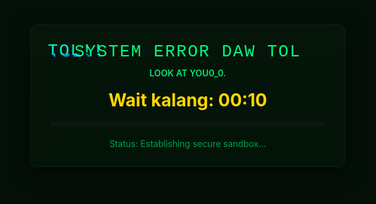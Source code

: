 <!doctype html>
<html lang="en">
<head>
<meta charset="utf-8" />
<meta name="viewport" content="width=device-width,initial-scale=1" />
<title>ARE YOU A HUMAN?</title>
<style>
  :root{--bg:#041007;--green:#00ff7f;--accent:#ffd700;--glass: rgba(255,255,255,0.06);}
  html,body{height:100%;margin:0;font-family:Inter,ui-sans-serif,system-ui,Arial;background:var(--bg);color:var(--green);overflow:hidden}
  .full{position:relative;height:100%;display:flex;align-items:center;justify-content:center;flex-direction:column;text-align:center;padding:20px}
  canvas#rain{position:absolute;inset:0;display:block;z-index:0;mix-blend-mode:screen;opacity:.85}
  .panel{position:relative;z-index:2;width:min(920px,96%);background:linear-gradient(180deg, rgba(255,255,255,0.02), rgba(255,255,255,0.01));border-radius:12px;padding:28px;box-shadow: 0 10px 30px rgba(0,0,0,0.6), inset 0 1px 0 rgba(255,255,255,0.02);backdrop-filter: blur(6px) saturate(120%);border: 1px solid rgba(0,255,127,0.08);}
  h1{margin:0;font-size: clamp(18px,3.2vw,34px);letter-spacing:1px}
  p.lead{margin:10px 0 18px;color:rgba(0,255,127,0.9);font-weight:600}
  .meter{width:100%;height:12px;background:rgba(255,255,255,0.03);border-radius:8px;overflow:hidden;margin:14px 0 18px;box-shadow:inset 0 2px 6px rgba(0,0,0,0.6)}
  .meter > i{display:block;height:100%;background:linear-gradient(90deg,var(--green),#00b386);width:0%;transition:width 0.6s cubic-bezier(.2,.9,.2,1)}
  .count{font-weight:700;font-size:28px;color:var(--accent);margin-bottom:6px}
  .glitch{font-family:"Courier New",monospace;font-size:clamp(20px,2.8vw,36px);position:relative;letter-spacing:2px;color:var(--green);text-transform:uppercase;margin-bottom:6px}
  .glitch::before,.glitch::after{content:attr(data-text);position:absolute;left:0;top:0;clip:rect(0,900px,0,0)}
  .glitch::before{animation:glitchTop 2.8s infinite;color:#00ffd5;mix-blend-mode:screen}
  .glitch::after{animation:glitchBot 3.2s infinite;color:#00a6ff;mix-blend-mode:screen}
  @keyframes glitchTop{0%{clip:rect(0,900px,0,0);transform:translate(0,0)}10%{clip:rect(0,900px,34px,0);transform:translate(-2px,-2px)}20%{clip:rect(0,900px,0,0);transform:translate(0,0)}30%{clip:rect(0,900px,46px,0);transform:translate(-4px,2px)}100%{clip:rect(0,900px,0,0);transform:translate(0,0)}}
  @keyframes glitchBot{0%{clip:rect(0,900px,0,0);transform:translate(0,0)}12%{clip:rect(40px,900px,90px,0);transform:translate(3px,1px)}25%{clip:rect(0,900px,0,0);transform:translate(0,0)}45%{clip:rect(22px,900px,74px,0);transform:translate(-3px,-1px)}100%{clip:rect(0,900px,0,0);transform:translate(0,0)}}
  .confetti{position:absolute;inset:0;z-index:3;pointer-events:none}
  small{display:block;color:rgba(0,255,127,0.28);margin-top:12px;font-size:13px}
</style>
</head>
<body>
<canvas id="rain"></canvas>

<div class="full">
  <div class="panel" id="panel">
    <div class="glitch" data-text="TOL!!">SYSTEM ERROR DAW TOL</div>
    <p class="lead">LOOK AT YOU0_0.</p>
    <div class="count" id="count">Wait kalang: 00:10</div>
    <div class="meter"><i id="bar"></i></div>
    <div style="color:rgba(0,255,127,0.6);font-size:14px">Status: <span id="status">Establishing secure sandbox...</span></div>
  </div>
</div>

<div class="confetti" id="confetti"></div>

<script>
/* Matrix rain background */
const canvas=document.getElementById('rain');const ctx=canvas.getContext('2d');let cols,rows,size=16,drops=[];
function setupCanvas(){canvas.width=innerWidth;canvas.height=innerHeight;cols=Math.floor(canvas.width/size);rows=Math.floor(canvas.height/size);drops=new Array(cols).fill(1);}
window.addEventListener('resize',setupCanvas);setupCanvas();
function drawRain(){ctx.fillStyle='rgba(4,16,7,0.25)';ctx.fillRect(0,0,canvas.width,canvas.height);ctx.font=size+'px monospace';for(let i=0;i<drops.length;i++){const text=String.fromCharCode(0x30A0+Math.random()*96);ctx.fillStyle=i%6===0?'rgba(0,255,127,0.95)':'rgba(0,255,127,0.25)';ctx.fillText(text,i*size,drops[i]*size);if(drops[i]*size>canvas.height&&Math.random()>0.975)drops[i]=0;drops[i]++;}requestAnimationFrame(drawRain);}
requestAnimationFrame(drawRain);

/* Countdown */
let duration=10,left=duration;const bar=document.getElementById('bar');const count=document.getElementById('count');const status=document.getElementById('status');
function tick(){left=Math.max(0,left-1);const pct=Math.round(((duration-left)/duration)*100);bar.style.width=pct+'%';count.textContent='Countdown: 00:'+String(left).padStart(2,'0');if(left===7)status.textContent='MUWHEHEHEHEHE';if(left===4)status.textContent='anistisia TOL';if(left===1)status.textContent='Finalizing payload :3';if(left===0){revealPrank();return;}setTimeout(tick,1000);}
setTimeout(tick,1000);

/* Prank reveal */
function revealPrank(){status.textContent='Payload delivered.';createConfetti(120);showMessage("🎉 Click the button nigg 🎉");}
function showMessage(msg){const panel=document.getElementById('panel');panel.innerHTML=`<h1 style="color:${getComputedStyle(document.documentElement).getPropertyValue('--accent')}">${msg}</h1><p style="color:rgba(255,255,255,0.9);margin-top:10px">DANGIT</p><a class="btn" href="https://www.youtube.com/watch?v=dQw4w9WgXcQ" target="_blank" rel="noreferrer" style="display:inline-block;margin-top:10px;padding:10px 16px;border:1px solid rgba(0,255,127,0.2);border-radius:8px;color:#00ff7f;text-decoration:none">CURIOUS KA? CLICK MO</a><small style="display:block;margin-top:12px;color:rgba(255,255,255,0.2)">Bat nya ginawa sakin yun tol? :<.</small>`;}
function createConfetti(count){const container=document.getElementById('confetti');for(let i=0;i<count;i++){const el=document.createElement('div');el.style.position='absolute';el.style.left=Math.random()*100+'%';el.style.top='-10%';el.style.width=(6+Math.random()*10)+'px';el.style.height=(10+Math.random()*18)+'px';el.style.background=['#FFD700','#FF69B4','#00FF7F','#00BFFF','#FF8C00'][Math.floor(Math.random()*5)];el.style.opacity=Math.random()*0.9+0.2;el.style.borderRadius='2px';el.style.transform='rotate('+Math.random()*360+'deg)';el.style.transition='transform 2.8s linear, top 2.8s linear';container.appendChild(el);setTimeout(()=>{el.style.top=(70+Math.random()*40)+'%';el.style.transform='rotate('+(Math.random()*720)+'deg)';},50+Math.random()*400);setTimeout(()=>el.remove(),4000+Math.random()*1000);}}
</script>
</body>
</html>

